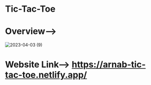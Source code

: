 # Tic-Tac-Toe
# Overview-->
![2023-04-03 (9)](https://user-images.githubusercontent.com/98828838/229551767-1964da43-f487-416d-b339-c086aaa4a11b.png)
# Website Link--> https://arnab-tic-tac-toe.netlify.app/
